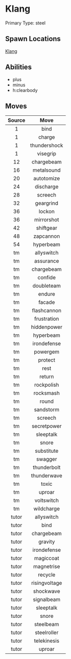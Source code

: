 # Klang  
Primary Type: steel  
  
## Spawn Locations  
[Klang](/data/spawn_presets/klang.md)  
  
## Abilities  
  * plus
  * minus
  * h:clearbody
  
  
## Moves  
  
| Source | Move |  
|:---:|:---:|  
| 1 | bind |  
| 1 | charge |  
| 1 | thundershock |  
| 1 | visegrip |  
| 12 | chargebeam |  
| 16 | metalsound |  
| 20 | autotomize |  
| 24 | discharge |  
| 28 | screech |  
| 32 | geargrind |  
| 36 | lockon |  
| 36 | mirrorshot |  
| 42 | shiftgear |  
| 48 | zapcannon |  
| 54 | hyperbeam |  
| tm | allyswitch |  
| tm | assurance |  
| tm | chargebeam |  
| tm | confide |  
| tm | doubleteam |  
| tm | endure |  
| tm | facade |  
| tm | flashcannon |  
| tm | frustration |  
| tm | hiddenpower |  
| tm | hyperbeam |  
| tm | irondefense |  
| tm | powergem |  
| tm | protect |  
| tm | rest |  
| tm | return |  
| tm | rockpolish |  
| tm | rocksmash |  
| tm | round |  
| tm | sandstorm |  
| tm | screech |  
| tm | secretpower |  
| tm | sleeptalk |  
| tm | snore |  
| tm | substitute |  
| tm | swagger |  
| tm | thunderbolt |  
| tm | thunderwave |  
| tm | toxic |  
| tm | uproar |  
| tm | voltswitch |  
| tm | wildcharge |  
| tutor | allyswitch |  
| tutor | bind |  
| tutor | chargebeam |  
| tutor | gravity |  
| tutor | irondefense |  
| tutor | magiccoat |  
| tutor | magnetrise |  
| tutor | recycle |  
| tutor | risingvoltage |  
| tutor | shockwave |  
| tutor | signalbeam |  
| tutor | sleeptalk |  
| tutor | snore |  
| tutor | steelbeam |  
| tutor | steelroller |  
| tutor | telekinesis |  
| tutor | uproar |  
  
